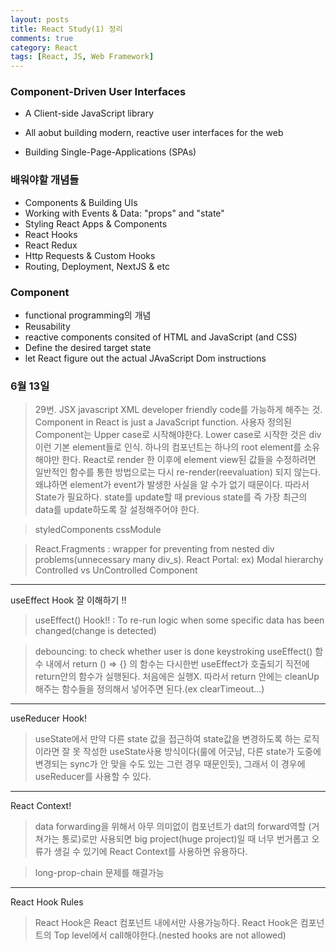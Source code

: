 ```yaml
---
layout: posts
title: React Study(1) 정리
comments: true
category: React
tags: [React, JS, Web Framework]
---
```


### Component-Driven User Interfaces

- A Client-side JavaScript library
- All aobut building modern, reactive user interfaces for the web

- Building Single-Page-Applications (SPAs)

### 배워야할 개념들

- Components & Building UIs
- Working with Events & Data: "props" and "state"
- Styling React Apps & Components
- React Hooks
- React Redux
- Http Requests & Custom Hooks
- Routing, Deployment, NextJS & etc

### Component

- functional programming의 개념
- Reusability
- reactive components consited of HTML and JavaScript (and CSS)
- Define the desired target state
- let React figure out the actual JAvaScript Dom instructions

### 6월 13일

> 29번. JSX javascript XML
> developer friendly code를 가능하게 해주는 것.
> Component in React is just a JavaScript function.
> 사용자 정의된 Component는 Upper case로 시작해야한다.
> Lower case로 시작한 것은 div 이런 기본 element들로 인식.
> 하나의 컴포넌트는 하나의 root element를 소유해야만 한다.
> React로 render 한 이후에 element view된 값들을 수정하려면 일반적인 함수를 통한 방법으로는 다시 re-render(reevaluation) 되지 않는다. 왜냐하면 element가 event가 발생한 사실을 알 수가 없기 때문이다. 따라서 State가 필요하다.
> state를 update할 때 previous state를 즉 가장 최근의 data를 update하도록 잘 설정해주어야 한다.

> styledComponents
> cssModule

> React.Fragments : wrapper for preventing from nested div problems(unnecessary many div_s).
> React Portal: ex) Modal hierarchy
> Controlled vs UnControlled Component

---

useEffect Hook 잘 이해하기 !!

> useEffect() Hook!! : To re-run logic when some specific data has been changed(change is detected)

> debouncing: to check whether user is done keystroking
> useEffect() 함수 내에서 return () => {} 의 함수는 다시한번 useEffect가 호출되기 직전에 return안의 함수가 실행된다. 처음에은 실행X. 따라서 return 안에는 cleanUp해주는 함수들을 정의해서 넣어주면 된다.(ex clearTimeout...)

---

useReducer Hook!

> useState에서 만약 다른 state 값을 접근하여 state값을 변경하도록 하는 로직이라면 잘 못 작성한 useState사용 방식이다(룰에 어긋남, 다른 state가 도중에 변경되는 sync가 안 맞을 수도 있는 그런 경우 때문인듯), 그래서 이 경우에 useReducer를 사용할 수 있다.

---

React Context!

> data forwarding을 위해서 아무 의미없이 컴포넌트가 dat의 forward역할 (거쳐가는 통로)로만 사용되면 big project(huge project)일 때 너무 번거롭고 오류가 생길 수 있기에 React Context를 사용하면 유용하다.

> long-prop-chain 문제를 해결가능

---

React Hook Rules

> React Hook은 React 컴포넌트 내에서만 사용가능하다.
> React Hook은 컴포넌트의 Top level에서 call해야한다.(nested hooks are not allowed)
